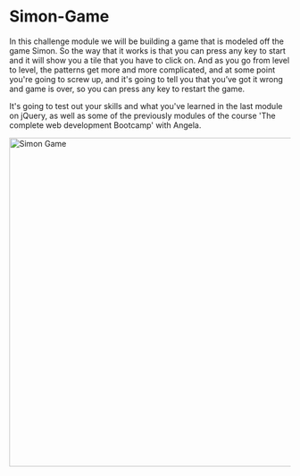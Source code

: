 # Simon-Game

In this challenge module we will be building a game that is modeled off the game Simon. So the way that it works is that you can press any key to start and it will show you a tile that you have to click on. And as you go from level to level, the patterns get more and more complicated, and at some point you're going to screw up, and it's going to tell you that you’ve got it wrong and game is over, so you can press any key to restart the game.

It's going to test out your skills and what you've learned in the last module on jQuery, as well as some of the previously modules of the course 'The complete web development Bootcamp' with Angela.

<img width="588" alt="Simon Game" src="https://user-images.githubusercontent.com/54140287/141518806-e1d6fd5e-f4ec-4c87-9e0d-d7a284ecc4b2.png">

